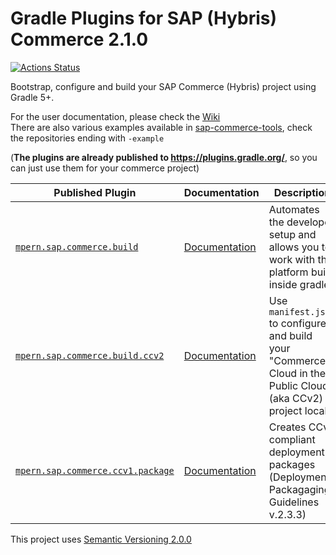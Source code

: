 # Gradle Plugins for SAP (Hybris) Commerce 2.1.0

[![Actions Status](https://github.com/sap-commerce-tools/commerce-gradle-plugin/workflows/Gradle%20CI/badge.svg)](https://github.com/sap-commerce-tools/commerce-gradle-plugin/actions)

Bootstrap, configure and build your SAP Commerce (Hybris) project using Gradle 5+.

For the user documentation, please check the [Wiki](https://github.com/sap-commerce-tools/commerce-gradle-plugin/wiki)\
There are also various examples available in [sap-commerce-tools][tools], check the repositories ending with `-example`

(**The plugins are already published to https://plugins.gradle.org/**, so you can just use them for your commerce project)

|Published Plugin|Documentation|Description|
|---|---|---|
|[`mpern.sap.commerce.build`][build]|[Documentation][build-doc]|Automates the developer setup and allows you to work with the platform build inside gradle|
|[`mpern.sap.commerce.build.ccv2`][ccv2]|[Documentation][ccv2-doc]|Use `manifest.json` to configure and build your "Commerce Cloud in the Public Cloud" (aka CCv2) project locally|
|[`mpern.sap.commerce.ccv1.package`][package]|[Documentation][package-doc]|Creates CCv1 compliant deployment packages (Deployment Packagaging Guidelines v.2.3.3)|

This project uses [Semantic Versioning 2.0.0](https://semver.org/spec/v2.0.0.html)

[build]: https://plugins.gradle.org/plugin/mpern.sap.commerce.build
[build-doc]: docs/Plugin-mpern.sap.commerce.build.md
[package]: https://plugins.gradle.org/plugin/mpern.sap.commerce.ccv1.package
[package-doc]: docs/Plugin-mpern.sap.commerce.ccv1.package.md
[ccv2]: https://plugins.gradle.org/plugin/mpern.sap.commerce.build.ccv2
[ccv2-doc]: docs/Plugin-mpern.sap.commerce.build.ccv2.md
[tools]:https://github.com/sap-commerce-tools
